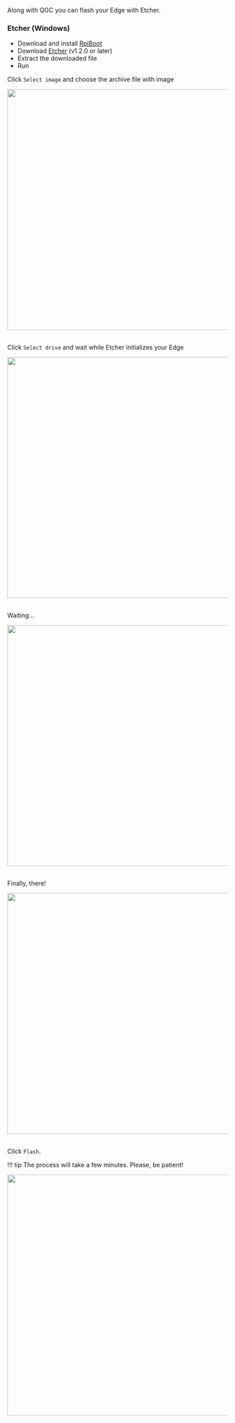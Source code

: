 Along with QGC you can flash your Edge with Etcher.

### Etcher (Windows)

* Download and install [RpiBoot](https://github.com/raspberrypi/usbboot/raw/master/win32/rpiboot_setup.exe)
* Download [Etcher](https://etcher.io/) (v1.2.0 or later)
* Extract the downloaded file
* Run

Click `Select image` and choose the archive file with image

<div style="text-align: center;"><img src="../../img/firmware-update/etcher/select_image.png" style="width: 550px;"></div><br>

Click `Select drive` and wait while Etcher initializes your Edge

<div style="text-align: center;"><img src="../../img/firmware-update/etcher/select_drive.png" style="width: 550px;"></div><br>

Waiting...

<div style="text-align: center;"><img src="../../img/firmware-update/etcher/cm_initialization.png" style="width: 550px;"></div><br>

Finally, there!

<div style="text-align: center;"><img src="../../img/firmware-update/etcher/cm_initialization_done.png" style="width: 550px;"></div><br>


Click `Flash`. 

!!! tip
    The process will take a few minutes. Please, be patient!


<div style="text-align: center;"><img src="../../img/firmware-update/etcher/flash.png" style="width: 550px;"></div><br>
